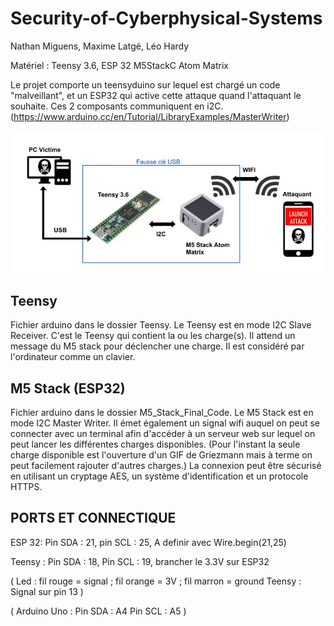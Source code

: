 # Security-of-Cyberphysical-Systems

Nathan Miguens, Maxime Latgé, Léo Hardy

Matériel : Teensy 3.6, ESP 32 M5StackC Atom Matrix


Le projet comporte un teensyduino sur lequel est chargé un code "malveillant", et un ESP32 qui active cette attaque quand l'attaquant le souhaite.
Ces 2 composants communiquent en i2C. (https://www.arduino.cc/en/Tutorial/LibraryExamples/MasterWriter)

![schéma](https://github.com/NthnMgns/Security-of-Cyberphysical-Systems/blob/master/sch%C3%A9ma.jpg)


## Teensy

Fichier arduino dans le dossier Teensy.
Le Teensy est en mode I2C Slave Receiver.
C'est le Teensy qui contient la ou les charge(s).
Il attend un message du M5 stack pour déclencher une charge.
Il est considéré par l'ordinateur comme un clavier.


## M5 Stack (ESP32)

Fichier arduino dans le dossier M5_Stack_Final_Code.
Le M5 Stack est en mode I2C Master Writer.
Il émet également un signal wifi auquel on peut se connecter avec un terminal afin d'accéder à un serveur web sur lequel on peut lancer les  différentes charges disponibles. (Pour l'instant la seule charge disponible est l'ouverture d'un GIF de Griezmann mais à terme on peut facilement rajouter d'autres charges.)
La connexion peut être sécurisé en utilisant un cryptage AES, un système d'identification et un protocole HTTPS. 


## PORTS ET CONNECTIQUE

ESP 32:
Pin SDA : 21,
pin SCL : 25,
A definir avec Wire.begin(21,25)

Teensy :
Pin SDA : 18,
Pin SCL : 19,
brancher le 3.3V sur ESP32

(
Led : fil rouge = signal ; fil orange = 3V ; fil marron = ground
Teensy : Signal sur pin 13
)

(
Arduino Uno :
Pin SDA : A4
Pin SCL : A5
)
